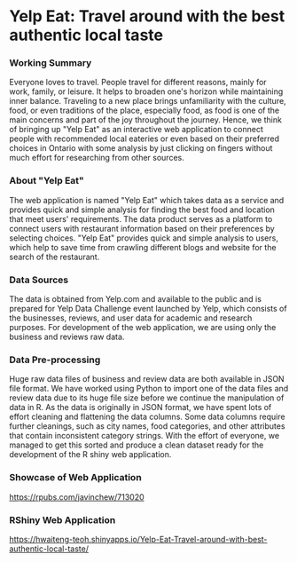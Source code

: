 # Yelp Eat: Travel around with the best authentic local taste

### Working Summary 
Everyone loves to travel. People travel for different reasons, mainly for work, family, or leisure. It helps to broaden one's horizon while maintaining inner balance. Traveling to a new place brings unfamiliarity with the culture, food, or even traditions of the place, especially food, as food is one of the main concerns and part of the joy throughout the journey. Hence, we think of bringing up "Yelp Eat" as an interactive web application to connect people with recommended local eateries or even based on their preferred choices in Ontario with some analysis by just clicking on fingers without much effort for researching from other sources.

### About "Yelp Eat"
The web application is named "Yelp Eat" which takes data as a service and provides quick and simple analysis for finding the best food and location that meet users' requirements. The data product serves as a platform to connect users with restaurant information based on their preferences by selecting choices. "Yelp Eat" provides quick and simple analysis to users, which help to save time from crawling different blogs and website for the search of the restaurant.

### Data Sources
The data is obtained from Yelp.com and available to the public and is prepared for Yelp Data Challenge event launched by Yelp, which consists of the businesses, reviews, and user data for academic and research purposes. For development of the web application, we are using only the business and reviews raw data.

### Data Pre-processing
Huge raw data files of business and review data are both available in JSON file format. We have worked using Python to import one of the data files and review data due to its huge file size before we continue the manipulation of data in R. As the data is originally in JSON format, we have spent lots of effort cleaning and flattening the data columns. Some data columns require further cleanings, such as city names, food categories, and other attributes that contain inconsistent category strings. With the effort of everyone, we managed to get this sorted and produce a clean dataset ready for the development of the R shiny web application. 

### Showcase of Web Application
https://rpubs.com/javinchew/713020

### RShiny Web Application
https://hwaiteng-teoh.shinyapps.io/Yelp-Eat-Travel-around-with-best-authentic-local-taste/

